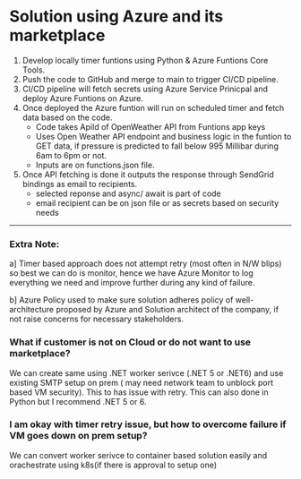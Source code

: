 # Solution using Azure and its marketplace 

1. Develop locally timer funtions using Python & Azure Funtions Core Tools.
2. Push the code to GitHub and merge to main to trigger CI/CD pipeline.
3. CI/CD pipeline will fetch secrets using Azure Service Prinicpal and deploy Azure Funtions on Azure.
4. Once deployed the Azure funtion will run on scheduled timer and fetch data based on the code.
    - Code takes ApiId of OpenWeather API from Funtions app keys
    - Uses Open Weather API endpoint and business logic in the funtion to GET data, if pressure is predicted to fall below 995 Millibar during 6am to 6pm or not.
    - Inputs are on functions.json file.
5. Once API fetching is done it outputs the response through SendGrid bindings as email to recipients.
    - selected reponse and async/ await is part of code
    - email recipient can be on json file or as secrets based on security needs
---
### Extra Note: 
a] Timer based approach does not attempt retry (most often in N/W blips) so best we can do is monitor, hence we have Azure Monitor to log everything we need and improve further during any kind of failure.

b] Azure Policy used to make sure solution adheres policy of well-architecture proposed by Azure and Solution architect of the company, if not raise concerns for necessary stakeholders.

### What if customer is not on Cloud or do not want to use marketplace?

We can create same using .NET worker serivce (.NET 5 or .NET6) and use existing SMTP setup on prem ( may need network team to unblock port based VM security). This to has issue with retry. This can also done in Python but I recommend .NET 5 or 6.

### I am okay with timer retry issue, but how to overcome failure if VM goes down on prem setup?
We can convert worker serivce to container based solution easily and orachestrate using k8s(if there is approval to setup one)